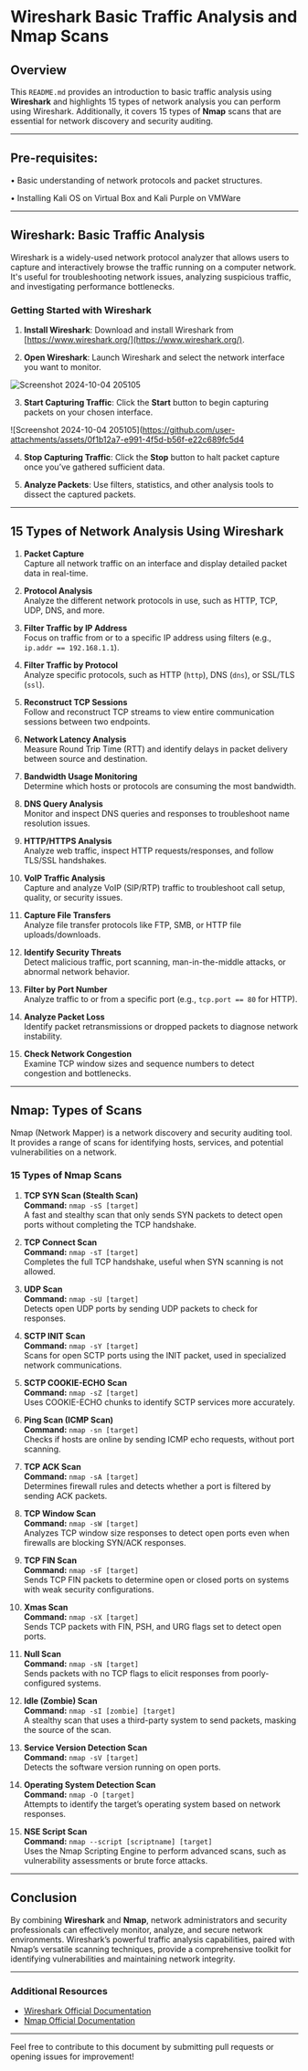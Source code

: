 # Wireshark Basic Traffic Analysis and Nmap Scans

## Overview

This `README.md` provides an introduction to basic traffic analysis using **Wireshark** and highlights 15 types of network analysis you can perform using Wireshark. Additionally, it covers 15 types of **Nmap** scans that are essential for network discovery and security auditing.

---
## Pre-requisites:

• Basic understanding of network protocols and packet structures.

• Installing Kali OS on Virtual Box and Kali Purple on VMWare

---
## Wireshark: Basic Traffic Analysis

Wireshark is a widely-used network protocol analyzer that allows users to capture and interactively browse the traffic running on a computer network. It's useful for troubleshooting network issues, analyzing suspicious traffic, and investigating performance bottlenecks.

### Getting Started with Wireshark

1. **Install Wireshark**: Download and install Wireshark from [https://www.wireshark.org/](https://www.wireshark.org/).

2. **Open Wireshark**: Launch Wireshark and select the network interface you want to monitor.

![Screenshot 2024-10-04 205105](https://github.com/user-attachments/assets/fe1e8a41-f486-49af-955f-b3449debbc1c)

3. **Start Capturing Traffic**: Click the **Start** button to begin capturing packets on your chosen interface.

![Screenshot 2024-10-04 205105](https://github.com/user-attachments/assets/0f1b12a7-e991-4f5d-b56f-e22c689fc5d4

4. **Stop Capturing Traffic**: Click the **Stop** button to halt packet capture once you’ve gathered sufficient data.



5. **Analyze Packets**: Use filters, statistics, and other analysis tools to dissect the captured packets.

---

## 15 Types of Network Analysis Using Wireshark

1. **Packet Capture**  
   Capture all network traffic on an interface and display detailed packet data in real-time.

2. **Protocol Analysis**  
   Analyze the different network protocols in use, such as HTTP, TCP, UDP, DNS, and more.

3. **Filter Traffic by IP Address**  
   Focus on traffic from or to a specific IP address using filters (e.g., `ip.addr == 192.168.1.1`).

4. **Filter Traffic by Protocol**  
   Analyze specific protocols, such as HTTP (`http`), DNS (`dns`), or SSL/TLS (`ssl`).

5. **Reconstruct TCP Sessions**  
   Follow and reconstruct TCP streams to view entire communication sessions between two endpoints.

6. **Network Latency Analysis**  
   Measure Round Trip Time (RTT) and identify delays in packet delivery between source and destination.

7. **Bandwidth Usage Monitoring**  
   Determine which hosts or protocols are consuming the most bandwidth.

8. **DNS Query Analysis**  
   Monitor and inspect DNS queries and responses to troubleshoot name resolution issues.

9. **HTTP/HTTPS Analysis**  
   Analyze web traffic, inspect HTTP requests/responses, and follow TLS/SSL handshakes.

10. **VoIP Traffic Analysis**  
    Capture and analyze VoIP (SIP/RTP) traffic to troubleshoot call setup, quality, or security issues.

11. **Capture File Transfers**  
    Analyze file transfer protocols like FTP, SMB, or HTTP file uploads/downloads.

12. **Identify Security Threats**  
    Detect malicious traffic, port scanning, man-in-the-middle attacks, or abnormal network behavior.

13. **Filter by Port Number**  
    Analyze traffic to or from a specific port (e.g., `tcp.port == 80` for HTTP).

14. **Analyze Packet Loss**  
    Identify packet retransmissions or dropped packets to diagnose network instability.

15. **Check Network Congestion**  
    Examine TCP window sizes and sequence numbers to detect congestion and bottlenecks.

---

## Nmap: Types of Scans

Nmap (Network Mapper) is a network discovery and security auditing tool. It provides a range of scans for identifying hosts, services, and potential vulnerabilities on a network.

### 15 Types of Nmap Scans

1. **TCP SYN Scan (Stealth Scan)**  
   **Command:** `nmap -sS [target]`  
   A fast and stealthy scan that only sends SYN packets to detect open ports without completing the TCP handshake.

2. **TCP Connect Scan**  
   **Command:** `nmap -sT [target]`  
   Completes the full TCP handshake, useful when SYN scanning is not allowed.

3. **UDP Scan**  
   **Command:** `nmap -sU [target]`  
   Detects open UDP ports by sending UDP packets to check for responses.

4. **SCTP INIT Scan**  
   **Command:** `nmap -sY [target]`  
   Scans for open SCTP ports using the INIT packet, used in specialized network communications.

5. **SCTP COOKIE-ECHO Scan**  
   **Command:** `nmap -sZ [target]`  
   Uses COOKIE-ECHO chunks to identify SCTP services more accurately.

6. **Ping Scan (ICMP Scan)**  
   **Command:** `nmap -sn [target]`  
   Checks if hosts are online by sending ICMP echo requests, without port scanning.

7. **TCP ACK Scan**  
   **Command:** `nmap -sA [target]`  
   Determines firewall rules and detects whether a port is filtered by sending ACK packets.

8. **TCP Window Scan**  
   **Command:** `nmap -sW [target]`  
   Analyzes TCP window size responses to detect open ports even when firewalls are blocking SYN/ACK responses.

9. **TCP FIN Scan**  
   **Command:** `nmap -sF [target]`  
   Sends TCP FIN packets to determine open or closed ports on systems with weak security configurations.

10. **Xmas Scan**  
    **Command:** `nmap -sX [target]`  
    Sends TCP packets with FIN, PSH, and URG flags set to detect open ports.

11. **Null Scan**  
    **Command:** `nmap -sN [target]`  
    Sends packets with no TCP flags to elicit responses from poorly-configured systems.

12. **Idle (Zombie) Scan**  
    **Command:** `nmap -sI [zombie] [target]`  
    A stealthy scan that uses a third-party system to send packets, masking the source of the scan.

13. **Service Version Detection Scan**  
    **Command:** `nmap -sV [target]`  
    Detects the software version running on open ports.

14. **Operating System Detection Scan**  
    **Command:** `nmap -O [target]`  
    Attempts to identify the target’s operating system based on network responses.

15. **NSE Script Scan**  
    **Command:** `nmap --script [scriptname] [target]`  
    Uses the Nmap Scripting Engine to perform advanced scans, such as vulnerability assessments or brute force attacks.

---

## Conclusion

By combining **Wireshark** and **Nmap**, network administrators and security professionals can effectively monitor, analyze, and secure network environments. Wireshark’s powerful traffic analysis capabilities, paired with Nmap’s versatile scanning techniques, provide a comprehensive toolkit for identifying vulnerabilities and maintaining network integrity.

---

### Additional Resources

- [Wireshark Official Documentation](https://www.wireshark.org/docs/)
- [Nmap Official Documentation](https://nmap.org/book/man.html)

---

Feel free to contribute to this document by submitting pull requests or opening issues for improvement!
